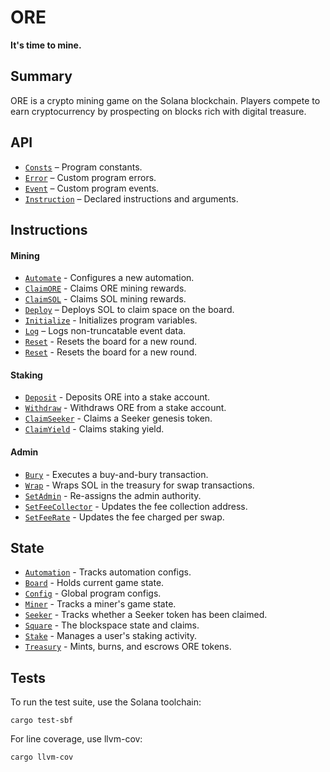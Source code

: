 # ORE

**It's time to mine.**

## Summary

ORE is a crypto mining game on the Solana blockchain. Players compete to earn cryptocurrency by prospecting on blocks rich with digital treasure.

## API
- [`Consts`](api/src/consts.rs) – Program constants.
- [`Error`](api/src/error.rs) – Custom program errors.
- [`Event`](api/src/error.rs) – Custom program events.
- [`Instruction`](api/src/instruction.rs) – Declared instructions and arguments.

## Instructions

#### Mining
- [`Automate`](program/src/automate.rs) - Configures a new automation.
- [`ClaimORE`](program/src/claim_ore.rs) - Claims ORE mining rewards.
- [`ClaimSOL`](program/src/claim_sol.rs) - Claims SOL mining rewards.
- [`Deploy`](program/src/deploy.rs) – Deploys SOL to claim space on the board.
- [`Initialize`](program/src/initialize.rs) - Initializes program variables.
- [`Log`](program/src/log.rs) – Logs non-truncatable event data.
- [`Reset`](program/src/reset.rs) - Resets the board for a new round.
- [`Reset`](program/src/reset.rs) - Resets the board for a new round.

#### Staking
- [`Deposit`](program/src/deposit.rs) - Deposits ORE into a stake account.
- [`Withdraw`](program/src/withdraw.rs) - Withdraws ORE from a stake account.
- [`ClaimSeeker`](program/src/claim_seeker.rs) - Claims a Seeker genesis token. 
- [`ClaimYield`](program/src/claim_yield.rs) - Claims staking yield.

#### Admin
- [`Bury`](program/src/bury.rs) - Executes a buy-and-bury transaction.
- [`Wrap`](program/src/wrap.rs) - Wraps SOL in the treasury for swap transactions. 
- [`SetAdmin`](program/src/set_admin.rs) - Re-assigns the admin authority.
- [`SetFeeCollector`](program/src/set_admin.rs) - Updates the fee collection address.
- [`SetFeeRate`](program/src/set_admin.rs) - Updates the fee charged per swap.

## State
- [`Automation`](api/src/state/automation.rs) - Tracks automation configs. 
- [`Board`](api/src/state/board.rs) - Holds current game state.
- [`Config`](api/src/state/config.rs) - Global program configs.
- [`Miner`](api/src/state/miner.rs) - Tracks a miner's game state.
- [`Seeker`](api/src/state/seeker.rs) - Tracks whether a Seeker token has been claimed.
- [`Square`](api/src/state/square.rs) - The blockspace state and claims.
- [`Stake`](api/src/state/stake.rs) - Manages a user's staking activity.
- [`Treasury`](api/src/state/treasury.rs) - Mints, burns, and escrows ORE tokens. 


## Tests

To run the test suite, use the Solana toolchain: 

```
cargo test-sbf
```

For line coverage, use llvm-cov:

```
cargo llvm-cov
```
